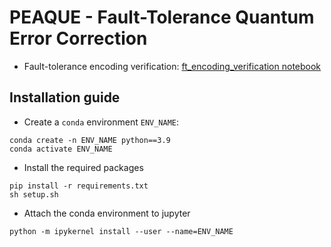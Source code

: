 # PEAQUE - Fault-Tolerance Quantum Error Correction
- Fault-tolerance encoding verification: [ft_encoding_verification notebook](analysis/ft_encoding_verification.ipynb)


## Installation guide
- Create a `conda` environment `ENV_NAME`: 
```
conda create -n ENV_NAME python==3.9
conda activate ENV_NAME
```
- Install the required packages
```
pip install -r requirements.txt
sh setup.sh
```
- Attach the conda environment to jupyter
```
python -m ipykernel install --user --name=ENV_NAME
```
